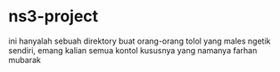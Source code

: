 # ns3-project
ini hanyalah sebuah direktory buat orang-orang tolol yang males ngetik sendiri, emang kalian semua kontol kususnya yang namanya farhan mubarak
